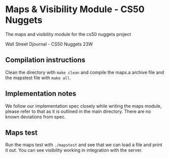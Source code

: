 # Maps & Visibility Module - CS50 Nuggets
The maps and visibility module for the cs50 nuggets project

Wall Street Djournal - CS50 Nuggets 23W

## Compilation instructions
Clean the directory with `make clean` and compile the maps.a archive file and the mapstest file with `make all`.

## Implementation notes
We follow our implementation spec closely while writing the maps module, please refer to that as it is outlined in the main directory.
There are no known deviations from spec.

## Maps test
Run the maps test with `./mapstest` and see that we can load a file and print it out. You can see visibility working in integration with the server.